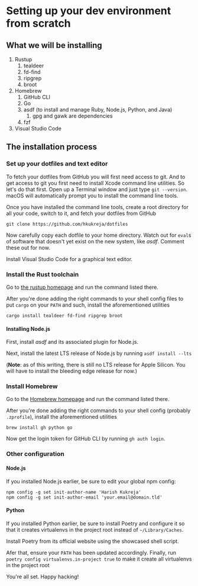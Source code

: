 # Setting up your dev environment from scratch

## What we will be installing

1. Rustup
    1. tealdeer
    1. fd-find
    1. ripgrep
    1. broot
1. Homebrew
    1. GitHub CLI
    1. Go
    1. asdf (to install and manage Ruby, Node.js, Python, and Java)
        1. gpg and gawk are dependencies
    1. fzf
1. Visual Studio Code

## The installation process

### Set up your dotfiles and text editor

To fetch your dotfiles from GitHub you will first need access to git.
And to get access to git you first need to install Xcode command line utilities.
So let's do that first.
Open up a Terminal window and just type `git --version`. macOS will automatically prompt you to install the command line tools.

Once you have installed the command line tools, create a root directory for all your code, switch to it, and fetch your dotfiles from GitHub

```shell
git clone https://github.com/hkukreja/dotfiles
```

Now carefully copy each dotfile to your home directory. Watch out for `eval`s of software that doesn't yet exist on the new system, like *asdf*. Comment these out for now.

Install Visual Studio Code for a graphical text editor.

### Install the Rust toolchain

Go to [the rustup homepage](rustup.rs) and run the command listed there.

After you're done adding the right commands to your shell config files to put `cargo` on your `PATH` and such, install the aforementioned utilities

```shell
cargo install tealdeer fd-find ripgrep broot
```

#### Installing Node.js

First, install *asdf* and its associated plugin for Node.js.

Next, install the latest LTS release of Node.js by running `asdf install --lts`

(**Note**: as of this writing, there is still no LTS release for Apple Silicon.
You will have to install the bleeding edge release for now.)

### Install Homebrew

Go to the [Homebrew homepage](brew.sh) and run the command listed there.

After you're done adding the right commands to your shell config (probably `.zprofile`), install the aforementioned utilities

```shell
brew install gh python go
```

Now get the login token for GitHub CLI by running `gh auth login`.

### Other configuration

#### Node.js

If you installed Node.js earlier, be sure to edit your global npm config:

```shell
npm config -g set init-author-name 'Harish Kukreja'
npm config -g set init-author-email 'your.email@domain.tld'
```

#### Python

If you installed Python earlier, be sure to install Poetry and configure it so that it creates virtualenvs in the project root instead of `~/Library/Caches`.

Install Poetry from its official website using the showcased shell script.

Afer that, ensure your `PATH` has been updated accordingly.
Finally, run `poetry config virtualenvs.in-project true` to make it create all virtualenvs in the project root

You're all set. Happy hacking!
